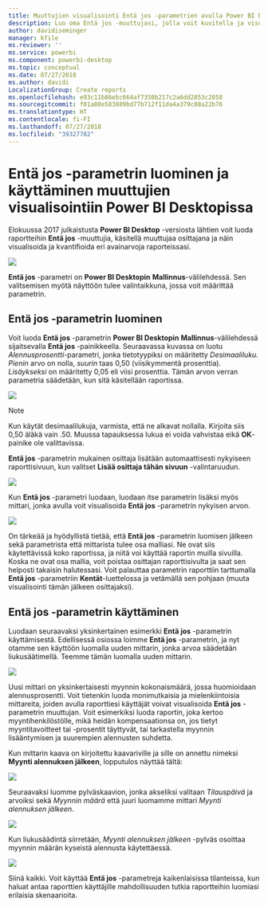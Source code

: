 ```yaml
---
title: Muuttujien visualisointi Entä jos -parametrien avulla Power BI Desktopissa
description: Luo oma Entä jos -muuttujasi, jolla voit kuvitella ja visualisoida muuttujia Power BI -raporteissa
author: davidiseminger
manager: kfile
ms.reviewer: ''
ms.service: powerbi
ms.component: powerbi-desktop
ms.topic: conceptual
ms.date: 07/27/2018
ms.author: davidi
LocalizationGroup: Create reports
ms.openlocfilehash: e93c11b86ebc664af7350b217c2a6dd2853c2858
ms.sourcegitcommit: f01a88e583889bd77b712f11da4a379c88a22b76
ms.translationtype: HT
ms.contentlocale: fi-FI
ms.lasthandoff: 07/27/2018
ms.locfileid: "39327702"
---
```

# <a name="create-and-use-a-what-if-parameter-to-visualize-variables-in-power-bi-desktop"></a>Entä jos -parametrin luominen ja käyttäminen muuttujien visualisointiin Power BI Desktopissa
Elokuussa 2017 julkaistusta **Power BI Desktop** -versiosta lähtien voit luoda raportteihin **Entä jos** -muuttujia, käsitellä muuttujaa osittajana ja näin visualisoida ja kvantifioida eri avainarvoja raporteissasi.

![](media/desktop-what-if/what-if_01.png)

**Entä jos** -parametri on **Power BI Desktopin** **Mallinnus**-välilehdessä. Sen valitsemisen myötä näyttöön tulee valintaikkuna, jossa voit määrittää parametrin.

## <a name="creating-a-what-if-parameter"></a>Entä jos -parametrin luominen
Voit luoda **Entä jos** -parametrin **Power BI Desktopin** **Mallinnus**-välilehdessä sijaitsevalla **Entä jos** -painikkeella. Seuraavassa kuvassa on luotu *Alennusprosentti*-parametri, jonka tietotyypiksi on määritetty *Desimaaliluku.* *Pienin* arvo on nolla, *suurin* taas 0,50 (viisikymmentä prosenttia). *Lisäykseksi* on määritetty 0,05 eli viisi prosenttia. Tämän arvon verran parametria säädetään, kun sitä käsitellään raportissa.

![](media/desktop-what-if/what-if_02.png)

> [!NOTE]
> Kun käytät desimaalilukuja, varmista, että ne alkavat nollalla. Kirjoita siis 0,50 äläkä vain .50. Muussa tapauksessa lukua ei voida vahvistaa eikä **OK**-painike ole valittavissa.
> 
> 

**Entä jos** -parametrin mukainen osittaja lisätään automaattisesti nykyiseen raporttisivuun, kun valitset **Lisää osittaja tähän sivuun** -valintaruudun.

![](media/desktop-what-if/what-if_03.png)

Kun **Entä jos** -parametri luodaan, luodaan itse parametrin lisäksi myös mittari, jonka avulla voit visualisoida **Entä jos** -parametrin nykyisen arvon.

![](media/desktop-what-if/what-if_04.png)

On tärkeää ja hyödyllistä tietää, että **Entä jos** -parametrin luomisen jälkeen sekä parametrista että mittarista tulee osa malliasi. Ne ovat siis käytettävissä koko raportissa, ja niitä voi käyttää raportin muilla sivuilla. Koska ne ovat osa mallia, voit poistaa osittajan raporttisivulta ja saat sen helposti takaisin halutessasi. Voit palauttaa parametrin raporttiin tarttumalla **Entä jos** -parametriin **Kentät**-luettelossa ja vetämällä sen pohjaan (muuta visualisointi tämän jälkeen osittajaksi).

## <a name="using-a-what-if-parameter"></a>Entä jos -parametrin käyttäminen
Luodaan seuraavaksi yksinkertainen esimerkki **Entä jos** -parametrin käyttämisestä. Edellisessä osiossa loimme **Entä jos** -parametrin, ja nyt otamme sen käyttöön luomalla uuden mittarin, jonka arvoa säädetään liukusäätimellä. Teemme tämän luomalla uuden mittarin.

![](media/desktop-what-if/what-if_05.png)

Uusi mittari on yksinkertaisesti myynnin kokonaismäärä, jossa huomioidaan alennusprosentti. Voit tietenkin luoda monimutkaisia ja mielenkiintoisia mittareita, joiden avulla raporttiesi käyttäjät voivat visualisoida **Entä jos** -parametrin muuttujan. Voit esimerkiksi luoda raportin, joka kertoo myyntihenkilöstölle, mikä heidän kompensaationsa on, jos tietyt myyntitavoitteet tai -prosentit täyttyvät, tai tarkastella myynnin lisääntymisen ja suurempien alennusten suhdetta.

Kun mittarin kaava on kirjoitettu kaavariville ja sille on annettu nimeksi **Myynti alennuksen jälkeen**, lopputulos näyttää tältä:

![](media/desktop-what-if/what-if_06.png)

Seuraavaksi luomme pylväskaavion, jonka akseliksi valitaan *Tilauspäivä* ja arvoiksi sekä *Myynnin määrä* että juuri luomamme mittari *Myynti alennuksen jälkeen*.

![](media/desktop-what-if/what-if_07.png)

Kun liukusäädintä siirretään, *Myynti alennuksen jälkeen* -pylväs osoittaa myynnin määrän kyseistä alennusta käytettäessä.

![](media/desktop-what-if/what-if_08.png)

Siinä kaikki. Voit käyttää **Entä jos** -parametreja kaikenlaisissa tilanteissa, kun haluat antaa raporttien käyttäjille mahdollisuuden tutkia raportteihin luomiasi erilaisia skenaarioita.

